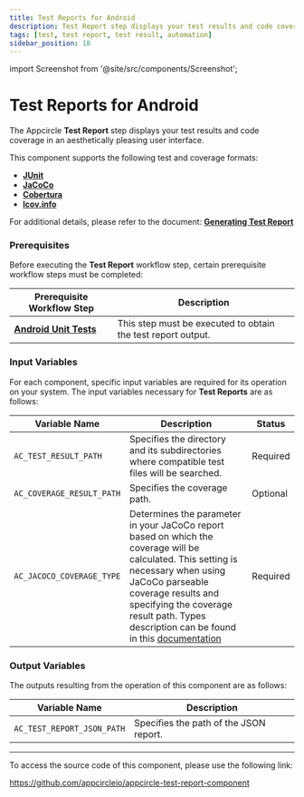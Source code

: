 ```yaml
---
title: Test Reports for Android
description: Test Report step displays your test results and code coverage in an aesthetically pleasing user interface.
tags: [test, test report, test result, automation]
sidebar_position: 18
---
```


import Screenshot from '@site/src/components/Screenshot';

# Test Reports for Android

The Appcircle **Test Report** step displays your test results and code coverage in an aesthetically pleasing user interface.

This component supports the following test and coverage formats:

- [**JUnit**](https://junit.org)
- [**JaCoCo**](https://www.jacoco.org)
- [**Cobertura**](https://cobertura.github.io/cobertura)
- [**lcov.info**](https://lcov-viewer.netlify.app)

For additional details, please refer to the document: [**Generating Test Report**](https://docs.appcircle.io/continuous-testing/android-testing/running-android-unit-tests#generating-test-report)

### Prerequisites

Before executing the **Test Report** workflow step, certain prerequisite workflow steps must be completed:

| Prerequisite Workflow Step                                   | Description                                                                   |
| ------------------------------------------------------------ | ----------------------------------------------------------------------------- |
| [**Android Unit Tests**](/workflows/android-specific-workflow-steps/android-unit-tests) | This step must be executed to obtain the test report output. |

<Screenshot url='https://cdn.appcircle.io/docs/assets/android-workflow-components-test-report_1.png'/>


### Input Variables

For each component, specific input variables are required for its operation on your system. The input variables necessary for **Test Reports** are as follows:

<Screenshot url='https://cdn.appcircle.io/docs/assets/android-workflow-components-test-report_2.png'/>

| Variable Name            | Description                                                      | Status    |
| ------------------------ | ---------------------------------------------------------------- | --------- |
| `AC_TEST_RESULT_PATH`    | Specifies the directory and its subdirectories where compatible test files will be searched. | Required  |
| `AC_COVERAGE_RESULT_PATH`| Specifies the coverage path. | Optional  |
| `AC_JACOCO_COVERAGE_TYPE`| Determines the parameter in your JaCoCo report based on which the coverage will be calculated. This setting is necessary when using JaCoCo parseable coverage results and specifying the coverage result path. Types description can be found in this [documentation](/continuous-testing/android-testing/running-android-unit-tests#jacoco-test-coverage) | Required  |


### Output Variables

The outputs resulting from the operation of this component are as follows:

| Variable Name              | Description                                          |
| -------------------------- | ---------------------------------------------------- |
| `AC_TEST_REPORT_JSON_PATH` | Specifies the path of the JSON report.               |

---

To access the source code of this component, please use the following link:

https://github.com/appcircleio/appcircle-test-report-component